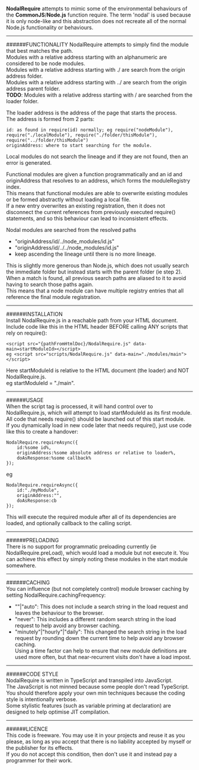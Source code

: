 **NodalRequire** attempts to mimic some of the environmental behaviours of the **CommonJS**/**Node.js** function require.
The term 'nodal' is used because it is only node-like and this abstraction does not recreate all of the 
normal Node.js functionality or behaviours.  

***
######FUNCTIONALITY 
NodalRequire attempts to simply find the module that best matches the path.  
Modules with a relative address starting with an alphanumeric are considered to be node modules.  
Modules with a relative address starting with ./ are search from the origin address folder.  
Modules with a relative address starting with ../ are search from the origin address parent folder.  
**TODO**: Modules with a relative address starting with / are searched from the loader folder.  

The loader address is the address of the page that starts the process.  
The address is formed from 2 parts:   
```
id: as found in require(id) normally; eg require("nodeModule"), require("./localModule"), require("./folder/thisModule"), require("../folder/thisModule")  
originAddress: where to start searching for the module.  
```
Local modules do not search the lineage and if they are not found, then an error is generated.  

Functional modules are given a function programmatically and an id and originAddress that resolves to an address, which forms the moduleRegistry index.  
This means that functional modules are able to overwrite existing modules or be formed abstractly without loading a local file.  
If a new entry overwrites an existing registration, then it does not disconnect the current references from previously executed require() statements, and so this behaviour can lead to inconsistent effects.  

Nodal modules are searched from the resolved paths   
* "originAddress/id/../node_modules/id.js"  
* "originAddress/id/../../node_modules/id.js"  
* keep ascending the lineage until there is no more lineage.  

This is slightly more generous than Node.js, which does not usually search the immediate folder but instead starts with the parent folder (ie step 2).  
When a match is found, all previous search paths are aliased to it to avoid having to search those paths again.  
This means that a node module can have multiple registry entries that all reference the final module registration.  

***  
######INSTALLATION  
Install NodalRequire.js in a reachable path from your HTML document.  
Include code like this in the HTML header BEFORE calling ANY scripts that rely on require():   
```
<script src="{pathFromHtmlDoc}/NodalRequire.js" data-main=startModuleId></script>  
eg <script src="scripts/NodalRequire.js" data-main="./modules/main"></script>  
```
Here startModuleId is relative to the HTML document (the loader) and NOT NodalRequire.js.  
	eg startModuleId = "./main".  
***  

######USAGE  
When the script tag is processed, it will hand control over to NodalRequire.js, which will attempt to load startModuleId as its first module.  
All code that needs require() should be launched out of this start module.  
If you dynamically load in new code later that needs require(), just use code like this to create a handover:  
```
NodalRequire.requireAsync({  
	id:%some id%,  
	originAddress:%some absolute address or relative to loader%,  
	doAsResponse:%some callback%  
});  
```
eg  
```
NodalRequire.requireAsync({  
	id:"./myModule",  
	originAddress:"",  
	doAsResponse:cb  
});  
```
This will execute the required module after all of its dependencies are loaded, and optionally callback to the calling script.  

***  
######PRELOADING  
There is no support for programmatic preloading currently (ie NodalRequire.preLoad), which would load a module but not execute it.
You can achieve this effect by simply noting these modules in the start module somewhere.

***  
######CACHING  
You can influence (but not completely control) module browser caching by setting NodalRequire.cachingFrequency:  
* ""|"auto": This does not include a search string in the load request and leaves the behaviour to the browser.  
* "never": This includes a different random search string in the load request to help avoid any browser caching.  
* "minutely"|"hourly"|"daily": This changed the search string in the load request by rounding down the current time to help avoid any browser caching.  
Using a time factor can help to ensure that new module definitions are used more often, but that near-recurrent visits don't have a load impost.  

***  
######CODE STYLE  
NodalRequire is written in TypeScript and transpiled into JavaScript.  
The JavaScript is not minned because some people don't read TypeScript.  
You should therefore apply your own min techniques because the coding style is intentionally verbose.  
Some stylistic features (such as variable priming at declaration) are designed to help optimise JIT compilation.  

***
######LICENCE  
This code is freeware. You may use it in your projects and reuse it as you please, as long as you accept that there is no liability accepted by myself or the publisher for its effects.  
If you do not accept this condition, then don't use it and instead pay a programmer for their work.  
